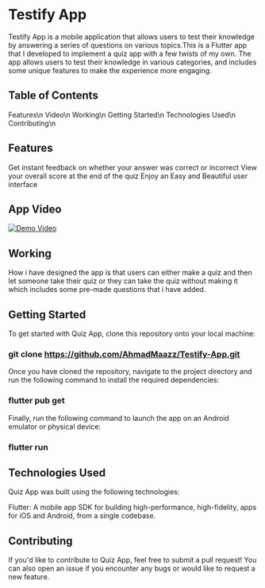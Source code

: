 # Testify App
Testify App is a mobile application that allows users to test their knowledge by answering a series of questions on various topics.This is a Flutter app that I developed to implement a quiz app with a few twists of my own. 
The app allows users to test their knowledge in various categories, and includes some unique 
features to make the experience more engaging.

## Table of Contents
Features\n
Video\n
Working\n
Getting Started\n
Technologies Used\n
Contributing\n

## Features
Get instant feedback on whether your answer was correct or incorrect
View your overall score at the end of the quiz
Enjoy an Easy and Beautiful user interface

## App Video
[![Demo Video](https://img.youtube.com/vi/3h9UCqSwsfc/0.jpg)](https://www.youtube.com/watch?v=3h9UCqSwsfc)


## Working
How i have designed the app is that users can either make a quiz and then let someone take their quiz or they can take the quiz without making it which includes some pre-made questions that i have added.

## Getting Started
To get started with Quiz App, clone this repository onto your local machine:

### git clone https://github.com/AhmadMaazz/Testify-App.git

Once you have cloned the repository, navigate to the project directory and run the following command to install the required dependencies:

### flutter pub get

Finally, run the following command to launch the app on an Android emulator or physical device:

### flutter run

## Technologies Used
Quiz App was built using the following technologies:

Flutter: A mobile app SDK for building high-performance, high-fidelity, apps for iOS and Android, from a single codebase.

## Contributing
If you'd like to contribute to Quiz App, feel free to submit a pull request! You can also open an issue if you encounter any bugs or would like to request a new feature.
